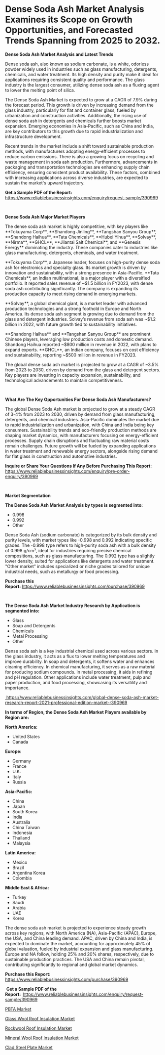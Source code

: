 <p><h1>Dense Soda Ash Market Analysis Examines its Scope on Growth Opportunities, and Forecasted Trends Spanning from 2025 to 2032.</h1></p><p><strong>Dense Soda Ash Market Analysis and Latest Trends</strong></p>
<p><p>Dense soda ash, also known as sodium carbonate, is a white, odorless powder widely used in industries such as glass manufacturing, detergents, chemicals, and water treatment. Its high density and purity make it ideal for applications requiring consistent quality and performance. The glass industry is the largest consumer, utilizing dense soda ash as a fluxing agent to lower the melting point of silica.</p><p>The Dense Soda Ash Market is expected to grow at a CAGR of 7.9% during the forecast period. This growth is driven by increasing demand from the glass industry, particularly for flat and container glass, fueled by urbanization and construction activities. Additionally, the rising use of dense soda ash in detergents and chemicals further boosts market expansion. Emerging economies in Asia-Pacific, such as China and India, are key contributors to this growth due to rapid industrialization and infrastructure development.</p><p>Recent trends in the market include a shift toward sustainable production methods, with manufacturers adopting energy-efficient processes to reduce carbon emissions. There is also a growing focus on recycling and waste management in soda ash production. Furthermore, advancements in packaging and transportation technologies are enhancing supply chain efficiency, ensuring consistent product availability. These factors, combined with increasing applications across diverse industries, are expected to sustain the market's upward trajectory.</p></p>
<p><strong>Get a Sample PDF of the Report:&nbsp;</strong> <a href="https://www.reliablebusinessinsights.com/enquiry/request-sample/390969?utm_campaign=75&utm_medium=2&utm_source=Github&utm_content=ia&utm_term=25012025&utm_id=dense-soda-ash">https://www.reliablebusinessinsights.com/enquiry/request-sample/390969</a></p>
<p>&nbsp;</p>
<p><strong>Dense Soda Ash Major Market Players</strong></p>
<p><p>The dense soda ash market is highly competitive, with key players like **Tokuyama Corp**, **Shandong Jinling**, **Tangshan Sanyou Group**, **Shandong Haihua**, **Tata Chemicals**, **Hubei Yihua**, **Solvay**, **Nirma**, **GHCL**, **Jilantai Salt Chemical**, and **Genesis Energy** dominating the industry. These companies cater to industries like glass manufacturing, detergents, chemicals, and water treatment.</p><p>**Tokuyama Corp**, a Japanese leader, focuses on high-purity dense soda ash for electronics and specialty glass. Its market growth is driven by innovation and sustainability, with a strong presence in Asia-Pacific. **Tata Chemicals**, an Indian multinational, is a major player with a diversified portfolio. It reported sales revenue of ~$1.5 billion in FY2023, with dense soda ash contributing significantly. The company is expanding its production capacity to meet rising demand in emerging markets.</p><p>**Solvay**, a global chemical giant, is a market leader with advanced production technologies and a strong foothold in Europe and North America. Its dense soda ash segment is growing due to demand from the glass and detergent industries. Solvay’s revenue from soda ash was ~$1.2 billion in 2022, with future growth tied to sustainability initiatives.</p><p>**Shandong Haihua** and **Tangshan Sanyou Group** are prominent Chinese players, leveraging low production costs and domestic demand. Shandong Haihua reported ~$800 million in revenue in 2022, with plans to expand exports. **GHCL**, an Indian company, focuses on cost efficiency and sustainability, reporting ~$500 million in revenue in FY2023.</p><p>The global dense soda ash market is projected to grow at a CAGR of ~3.5% from 2023 to 2030, driven by demand from the glass and detergent sectors. Key players are investing in capacity expansion, sustainability, and technological advancements to maintain competitiveness.</p></p>
<p>&nbsp;</p>
<p><strong>What Are The Key Opportunities For Dense Soda Ash Manufacturers?</strong></p>
<p><p>The global Dense Soda Ash market is projected to grow at a steady CAGR of 3-4% from 2023 to 2030, driven by demand from glass manufacturing, detergents, and chemical industries. Asia-Pacific dominates the market due to rapid industrialization and urbanization, with China and India being key consumers. Sustainability trends and eco-friendly production methods are shaping market dynamics, with manufacturers focusing on energy-efficient processes. Supply chain disruptions and fluctuating raw material costs remain challenges. Future growth will be fueled by expanding applications in water treatment and renewable energy sectors, alongside rising demand for flat glass in construction and automotive industries.</p></p>
<p><strong>Inquire or Share Your Questions If Any Before Purchasing This Report:</strong> <a href="https://www.reliablebusinessinsights.com/enquiry/pre-order-enquiry/390969?utm_campaign=75&utm_medium=2&utm_source=Github&utm_content=ia&utm_term=25012025&utm_id=dense-soda-ash">https://www.reliablebusinessinsights.com/enquiry/pre-order-enquiry/390969</a></p>
<p>&nbsp;</p>
<p><strong>Market Segmentation</strong></p>
<p><strong>The Dense Soda Ash Market Analysis by types is segmented into:</strong></p>
<p><ul><li>0.998</li><li>0.992</li><li>Other</li></ul></p>
<p><p>Dense Soda Ash (sodium carbonate) is categorized by its bulk density and purity levels, with market types like -0.998 and 0.992 indicating specific grades. The -0.998 type refers to high-purity soda ash with a bulk density of 0.998 g/cm³, ideal for industries requiring precise chemical compositions, such as glass manufacturing. The 0.992 type has a slightly lower density, suited for applications like detergents and water treatment. "Other market" includes specialized or niche grades tailored for unique industrial needs, such as metallurgy or food processing.</p></p>
<p><strong>Purchase this Report:&nbsp;</strong><a href="https://www.reliablebusinessinsights.com/purchase/390969?utm_campaign=75&utm_medium=2&utm_source=Github&utm_content=ia&utm_term=25012025&utm_id=dense-soda-ash">https://www.reliablebusinessinsights.com/purchase/390969</a></p>
<p>&nbsp;</p>
<p><strong>The Dense Soda Ash Market Industry Research by Application is segmented into:</strong></p>
<p><ul><li>Glass</li><li>Soap and Detergents</li><li>Chemicals</li><li>Metal Processing</li><li>Other</li></ul></p>
<p><p>Dense soda ash is a key industrial chemical used across various sectors. In the glass industry, it acts as a flux to lower melting temperatures and improve durability. In soap and detergents, it softens water and enhances cleaning efficiency. In chemical manufacturing, it serves as a raw material for producing sodium compounds. In metal processing, it aids in refining and pH regulation. Other applications include water treatment, pulp and paper production, and food processing, showcasing its versatility and importance.</p></p>
<p><a href="https://www.reliablebusinessinsights.com/global-dense-soda-ash-market-research-report-2021-professional-edition-market-r390969?utm_campaign=75&utm_medium=2&utm_source=Github&utm_content=ia&utm_term=25012025&utm_id=dense-soda-ash">&nbsp;https://www.reliablebusinessinsights.com/global-dense-soda-ash-market-research-report-2021-professional-edition-market-r390969</a></p>
<p><strong>In terms of Region, the Dense Soda Ash Market Players available by Region are:</strong></p>
<p>
    <p> <strong> North America: </strong>
        <ul>
            <li>United States</li>
            <li>Canada</li>
        </ul>
        </p> 
    <p> <strong> Europe: </strong>
        <ul>
            <li>Germany</li>
            <li>France</li>
            <li>U.K.</li>
            <li>Italy</li>
            <li>Russia</li>
        </ul>
        </p> 
    <p> <strong> Asia-Pacific: </strong>
        <ul>
            <li>China</li>
            <li>Japan</li>
            <li>South Korea</li>
            <li>India</li>
            <li>Australia</li>
            <li>China Taiwan</li>
            <li>Indonesia</li>
            <li>Thailand</li>
            <li>Malaysia</li>
        </ul>
        </p> 
    <p> <strong> Latin America: </strong>
        <ul>
            <li>Mexico</li>
            <li>Brazil</li>
            <li>Argentina Korea</li>
            <li>Colombia</li>
        </ul>
        </p> 
    <p> <strong> Middle East & Africa: </strong>
        <ul>
            <li>Turkey</li>
            <li>Saudi</li>
            <li>Arabia</li>
            <li>UAE</li>
            <li>Korea</li>
        </ul>
    </p>
    </p>
<p><p>The dense soda ash market is projected to experience steady growth across key regions, with North America (NA), Asia-Pacific (APAC), Europe, the USA, and China leading demand. APAC, driven by China and India, is expected to dominate the market, accounting for approximately 45% of global valuation, fueled by industrial expansion and glass manufacturing. Europe and NA follow, holding 25% and 20% shares, respectively, due to sustainable production practices. The USA and China remain pivotal, contributing significantly to regional and global market dynamics.</p></p>
<p><strong>Purchase this Report: </strong><a href="https://www.reliablebusinessinsights.com/purchase/390969?utm_campaign=75&utm_medium=2&utm_source=Github&utm_content=ia&utm_term=25012025&utm_id=dense-soda-ash">https://www.reliablebusinessinsights.com/purchase/390969</a></p>
<p>&nbsp;<strong>Get a Sample PDF of the Report:&nbsp;&nbsp;</strong><a href="https://www.reliablebusinessinsights.com/enquiry/request-sample/390969?utm_campaign=75&utm_medium=2&utm_source=Github&utm_content=ia&utm_term=25012025&utm_id=dense-soda-ash">https://www.reliablebusinessinsights.com/enquiry/request-sample/390969</a></p>
<p><strong></strong></p>
<p><p><a href="https://github.com/vioarapoyil/Market-Research-Report-List-1/blob/main/pbta-market.md?utm_campaign=75&utm_medium=2&utm_source=Github&utm_content=ia&utm_term=25012025&utm_id=dense-soda-ash">PBTA Market</a></p><p><a href="https://github.com/salodipura00/Market-Research-Report-List-1/blob/main/glass-wool-roof-insulation-market.md?utm_campaign=75&utm_medium=2&utm_source=Github&utm_content=ia&utm_term=25012025&utm_id=dense-soda-ash">Glass Wool Roof Insulation Market</a></p><p><a href="https://github.com/viipposahko25/Market-Research-Report-List-1/blob/main/rockwool-roof-insulation-market.md?utm_campaign=75&utm_medium=2&utm_source=Github&utm_content=ia&utm_term=25012025&utm_id=dense-soda-ash">Rockwool Roof Insulation Market</a></p><p><a href="https://github.com/howdlecirone/Market-Research-Report-List-1/blob/main/mineral-wool-roof-insulation-market.md?utm_campaign=75&utm_medium=2&utm_source=Github&utm_content=ia&utm_term=25012025&utm_id=dense-soda-ash">Mineral Wool Roof Insulation Market</a></p><p><a href="https://github.com/crooneinis80/Market-Research-Report-List-1/blob/main/clad-steel-plate-market.md?utm_campaign=75&utm_medium=2&utm_source=Github&utm_content=ia&utm_term=25012025&utm_id=dense-soda-ash">Clad Steel Plate Market</a></p></p>
